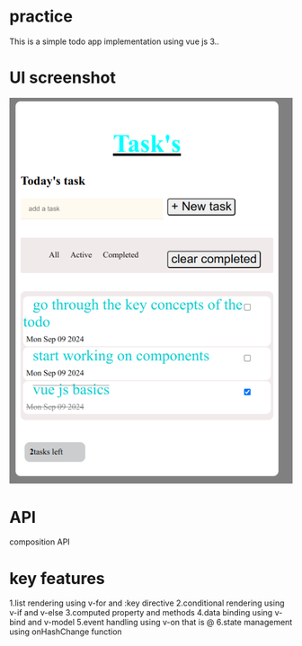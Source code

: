 # practice

This is a simple todo app implementation using vue js 3..

# UI screenshot
![Todo App UI](./src/assets/images/UI.png)

# API
composition API

# key features
1.list rendering using v-for and :key directive
2.conditional rendering using v-if and v-else
3.computed property and methods
4.data binding using v-bind and v-model
5.event handling using v-on that is @
6.state management using onHashChange function




